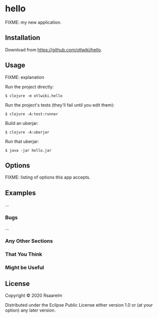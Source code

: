 # hello

FIXME: my new application.

## Installation

Download from https://github.com/otlwiki/hello.

## Usage

FIXME: explanation

Run the project directly:

    $ clojure -m otlwiki.hello

Run the project's tests (they'll fail until you edit them):

    $ clojure -A:test:runner

Build an uberjar:

    $ clojure -A:uberjar

Run that uberjar:

    $ java -jar hello.jar

## Options

FIXME: listing of options this app accepts.

## Examples

...

### Bugs

...

### Any Other Sections
### That You Think
### Might be Useful

## License

Copyright © 2020 Rsaarelm

Distributed under the Eclipse Public License either version 1.0 or (at
your option) any later version.
